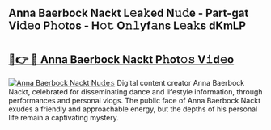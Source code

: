 ## Anna Baerbock Nackt L𝚎a𝚔ed N𝚞𝚍e - Part-gat Vi𝚍𝚎o P𝚑𝚘tos - H𝚘𝚝 O𝚗𝚕yf𝚊ns L𝚎a𝚔s dKmLP

# <h2><a href="http://kfbaqh.oniu.top/?m=Anna+Baerbock+Nackt">🔗👉 🔴 Anna Baerbock Nackt P𝚑ot𝚘𝚜 V𝚒d𝚎o</a></h2>

[![Anna Baerbock Nackt Nu𝚍e𝚜](https://i.imgur.com/0qMVB7G.gif)](http://kfbaqh.oniu.top/?m=Anna+Baerbock+Nackt)
Digital content creator Anna Baerbock Nackt, celebrated for disseminating dance and lifestyle information, through performances and personal vlogs. The public face of Anna Baerbock Nackt exudes a friendly and approachable energy, but the depths of his personal life remain a captivating mystery.  
